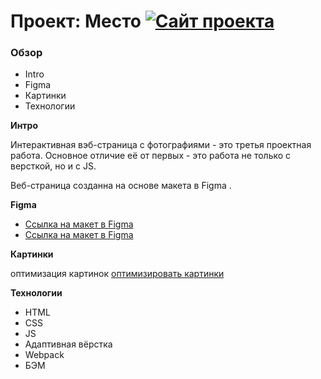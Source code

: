 # Проект: Место [![Сайт проекта](https://img.shields.io/badge/website-up-blue)](https://arieni.github.io/mesto-project-bootcamp/)

### Обзор

- Intro
- Figma
- Картинки
- Технологии

**Интро**

Интерактивная вэб-страница с фотографиями - это третья проектная работа. Основное отличие её от первых - это работа не только с версткой, но и с JS.

Веб-страница созданна на основе макета в Figma .

**Figma**

- [Ссылка на макет в Figma](https://www.figma.com/file/2cn9N9jSkmxD84oJik7xL7/JavaScript.-Sprint-4?node-id=0%3A1)
- [Ссылка на макет в Figma](https://www.figma.com/file/bjyvbKKJN2naO0ucURl2Z0/JavaScript.-Sprint-5?node-id=50160%3A169&mode=dev)

**Картинки**

оптимизация картинок [оптимизировать картинки](https://tinypng.com/)

**Технологии**

- HTML
- CSS
- JS
- Адаптивная вёрстка
- Webpack
- БЭМ

